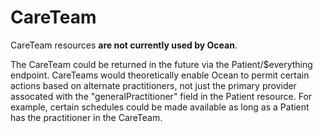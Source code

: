 # CareTeam

CareTeam resources **are not currently used by Ocean**.

The CareTeam could be returned in the future via the Patient/$everything endpoint. CareTeams would theoretically enable Ocean to permit certain actions based on alternate practitioners, not just the primary provider assocated with the "generalPractitioner" field in the Patient resource. For example, certain schedules could be made available as long as a Patient has the practitioner in the CareTeam.
